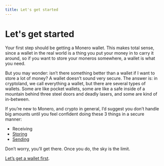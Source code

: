 ```yaml
---
title: Let's get started
---
```


# Let's get started

Your first step should be getting a Monero wallet. This makes total sense, since a wallet in the real world is a thing you put your money in to carry it around, so if you want to store your moneros somewhere, a wallet is what you need.

But you may wonder: isn’t there something better than a wallet if I want to store a lot of money? A wallet doesn’t sound very secure. The answer is: in cryptoland, we call everything a wallet, but there are several types of wallets. Some are like pocket wallets, some are like a safe inside of a mountain behind three steel doors and deadly lasers, and some are kind of in-between.

If you’re new to Monero, and crypto in general, I’d suggest you don’t handle big amounts until you feel confident doing these 3 things in a secure manner:

- Receiving
- [Storing](https://www.notion.so/Be-your-own-bank-2c47f3c9481b43a7be469674c3d6fff3?pvs=21)
- [Sending](https://www.notion.so/Send-1e1be904c731496fb9380b74155bf1c9?pvs=21)

Don’t worry, you’ll get there. Once you do, the sky is the limit.

[Let’s get a wallet first](https://www.notion.so/Get-a-wallet-4f37f4c2bc2347e4b660b9abe9a13aa6?pvs=21).